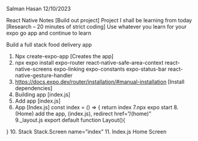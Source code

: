 Salman Hasan 
12/10/2023 
 
 
React Native Notes [Build out project] 
Project I shall be learning from today [Research – 20 minutes of strict coding] 
Use whatever you learn for your expo go app and continue to learn 
 
Build a full stack food delivery app 
1. Npx create-expo-app [Creates the app] 
2. npx expo install expo-router react-native-safe-area-context react-native-screens expo-linking expo-constants expo-status-bar react-native-gesture-handler 
3. https://docs.expo.dev/router/installation/#manual-installation [Install dependencies] 
4. Building app [index.js] 
5. Add app [index.js] 
6. App [Index.js] const index = () => { return <View> <Text>index</Text></View> 
7.npx expo start 
8.(Home) add the app, (index.js), redirect href=”/(home)”  
9._layout.js export default function Layout(){ 
 
} 
10. Stack Stack.Screen name=”index” 
11. Index.js <View> <Text>Home Screen </Text></View>
